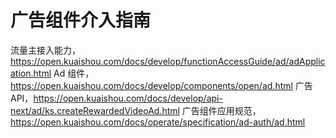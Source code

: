 # 广告组件介入指南
流量主接入能力，<https://open.kuaishou.com/docs/develop/functionAccessGuide/ad/adApplication.html>
Ad 组件，<https://open.kuaishou.com/docs/develop/components/open/ad.html>
广告API，<https://open.kuaishou.com/docs/develop/api-next/ad/ks.createRewardedVideoAd.html>
广告组件应用规范，<https://open.kuaishou.com/docs/operate/specification/ad-auth/ad.html>
